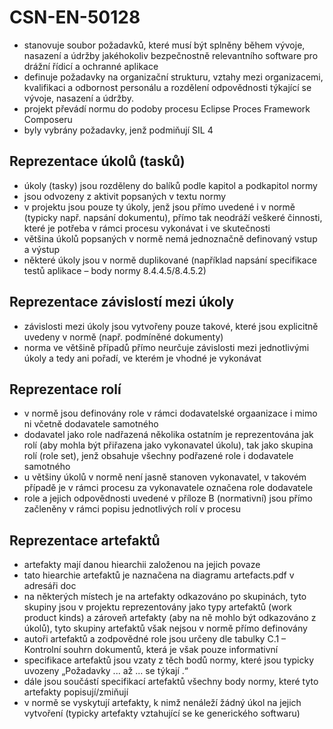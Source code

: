# CSN-EN-50128

* stanovuje soubor požadavků, které musí být splněny během vývoje, nasazení a údržby jakéhokoliv bezpečnostně relevantního software pro drážní řídicí a ochranné aplikace
* definuje požadavky na organizační strukturu, vztahy mezi organizacemi, kvalifikaci a odbornost personálu a rozdělení odpovědnosti týkající se vývoje, nasazení a údržby.
* projekt převádí normu do podoby procesu Eclipse Proces Framework Composeru
* byly vybrány požadavky, jenž podmiňují SIL 4

## Reprezentace úkolů (tasků)
* úkoly (tasky) jsou rozděleny do balíků podle kapitol a podkapitol normy
* jsou odvozeny z aktivit popsaných v textu normy
* v projektu jsou pouze ty úkoly, jenž jsou přímo uvedené i v normě (typicky např. napsání dokumentu), přímo tak neodráží veškeré činnosti, které je potřeba v rámci procesu vykonávat i ve skutečnosti
* většina úkolů popsaných v normě nemá jednoznačně definovaný vstup a výstup
* některé úkoly jsou v normě duplikované (například napsání specifikace testů aplikace – body normy 8.4.4.5/8.4.5.2)

## Reprezentace závislostí mezi úkoly
* závislosti mezi úkoly jsou vytvořeny pouze takové, které jsou explicitně uvedeny v normě (např. podmíněné dokumenty)
* norma ve většině případů přímo neurčuje závislosti mezi jednotlivými úkoly a tedy ani pořadí, ve kterém je vhodné je vykonávat

## Reprezentace rolí
* v normě jsou definovány role v rámci dodavatelské orgaanizace i mimo ni včetně dodavatele samotného
* dodavatel jako role nadřazená několika ostatním je reprezentována jak rolí (aby mohla být přiřazena jako vykonavatel úkolu), tak jako skupina rolí (role set), jenž obsahuje všechny podřazené role i dodavatele samotného
* u většiny úkolů v normě není jasně stanoven vykonavatel, v takovém případě je v rámci procesu za vykonavatele označena role dodavatele
* role a jejich odpovědnosti uvedené v příloze B (normativní) jsou přímo začleněny v rámci popisu jednotlivých rolí v procesu

## Reprezentace artefaktů
* artefakty mají danou hiearchii založenou na jejich povaze
* tato hiearchie artefaktů je naznačena na diagramu artefacts.pdf v adresáři doc
* na některých místech je na artefakty odkazováno po skupinách, tyto skupiny jsou v projektu reprezentovány jako typy artefaktů (work product kinds) a zároveň artefakty (aby na ně mohlo být odkazováno z úkolů), tyto skupiny artefaktů však nejsou v normě přímo definovány
* autoři artefaktů a zodpovědné role jsou určeny dle tabulky C.1 – Kontrolní souhrn dokumentů, která je však pouze informativní
* specifikace artefaktů jsou vzaty z těch bodů normy, které jsou typicky uvozeny „Požadavky ... až ... se týkají <artefaktu>.“
* dále jsou součástí specifikací artefaktů všechny body normy, které tyto artefakty popisují/zmiňují
* v normě se vyskytují artefakty, k nimž nenáleží žádný úkol na jejich vytvoření (typicky artefakty vztahující se ke generického softwaru)
